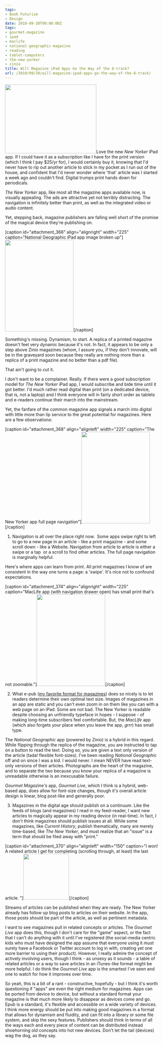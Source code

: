 ```yaml
---
tags:
- Book Futurism
- Design
date: 2010-09-30T00:00:00Z
tags:
- gourmet-magazine
- ipad
- maclife
- national-geographic-magazine
- reading
- tablet-computers
- the-new-yorker
- zinio
title: Will Magazine iPad Apps Go the Way of the 8-track?
url: /2010/09/30/will-magazine-ipad-apps-go-the-way-of-the-8-track/
---
```


<a href="http://ageofsand.com/assets/img/uploads/2010/09/IMG_0009.jpg"><img class="alignleft size-medium wp-image-364" src="http://ageofsand.com/assets/img/uploads/2010/09/IMG_0009-300x225.jpg" alt="" width="300" height="225" /></a>Love the new <em>New Yorker</em> iPad app. If I could have it as a subscription like I have for the print version (which I think I pay $25/yr for), I would certainly buy it, knowing that I'd never have to rip out another article to stick in my pocket as I run out of the house, and confident that I'd never wonder where 'that' article was I started a week ago and couldn't find. Digital trumps print hands down for periodicals.

<em>The New Yorker</em> app, like most all the magazine apps available now, is visually appealing. The ads are attractive yet not terribly distracting. The navigation is infinitely better than print, as well as the integrated video or audio content.

Yet, stepping back, magazine publishers are falling well short of the promise of the magical device they're publishing on.

[caption id="attachment_366" align="alignright" width="225" caption="National Geographic iPad app image broken up"]<a href="http://ageofsand.com/assets/img/uploads/2010/09/IMG_0007.jpg"><img class="size-medium wp-image-366" src="http://ageofsand.com/assets/img/uploads/2010/09/IMG_0007-225x300.jpg" alt="" width="225" height="300" /></a>[/caption]

Something's missing. Dynamism, to start. A replica of a printed magazine doesn't feel very dynamic because it's not. In fact, it appears to be only a step above Zinio magazines (whom, I assure you, if they don't innovate, will be in the graveyard soon because they really are nothing more than a replica of a print magazine and no better than a pdf file).

That ain't going to cut it.

I don't want to be a complainer. Really. If there were a good subscription model for <em>The New Yorker</em> iPad app, I would subscribe and bide time until it got better. I'd much rather read digital than print (on a dedicated device, that is, not a laptop) and I think everyone will in fairly short order as tablets and e-readers continue their march into the mainstream.

Yet, the fanfare of the common magazine app signals a march into digital with little more than lip service to the great potential for magazines. Here are a few observations:

[caption id="attachment_368" align="alignleft" width="225" caption="The New Yorker app full page navigation"]<a href="http://ageofsand.com/assets/img/uploads/2010/09/IMG_0004.jpg"><img class="size-medium wp-image-368" src="http://ageofsand.com/assets/img/uploads/2010/09/IMG_0004-225x300.jpg" alt="" width="225" height="300" /></a>[/caption]

1) Navigation is all over the place right now.  Some apps swipe right to left to go to a new page in an article - like a print magazine - and some scroll down - like a Website. Navigation from article to article is either a swipe or a tap  or a scroll to find other articles. The full page navigation is marginally helpful.

Here's where apps can learn from print. All print magazines I know of are consistent in the way one turns a page: a 'swipe'. It's nice not to confound expectations.

[caption id="attachment_374" align="alignright" width="225" caption="MacLife app (with navigation drawer open) has small print that&#039;s not zoomable."]<a href="http://ageofsand.com/assets/img/uploads/2010/09/IMG_0008.jpg"><img class="size-medium wp-image-374" src="http://ageofsand.com/assets/img/uploads/2010/09/IMG_0008-225x300.jpg" alt="" width="225" height="300" /></a>[/caption]

2) What e-pub (<a href="http://ageofsand.com/2010/06/vqr-is-the-smartest-magazine-on-the-planet-and-has-embraced-the-future-of-magazines/">my favorite format for magazines</a>) does so nicely is to let readers determine their own optimal text size. Images of magazines in an app are static and you can't even zoom in on them like you can with a web page on an iPad. Some are not bad. The New Yorker is readable despite choosing an unfriendly typeface in hopes - I suppose - of making long-time subscribers feel comfortable. But, the <em>MacLife</em> app (which also forgets your place when you leave the app, <em>grrr</em>) has small type.

The <em>National Geographic</em> app (powered by Zinio) is a hybrid in this regard. While flipping through the replica of the magazine, you are instructed to tap on a button to read the text. Doing so, you are given a text only version of the article (tada! flexible font-sizes). I've been reading <em>National Geographic</em> off and on since I was a kid. I would never. I mean NEVER have read text-only versions of their articles. Photographs are the heart of the magazine, and to separate the two because you know your replica of a magazine is unreadable otherwise is an inexcusable failure.

<em>Gourmet Magazine's</em> app, <em>Gourmet Live</em>, which I think is a hybrid, web-based app, does allow for font-size changes, though it's overall article design is linear, blog post-like and generally poor.

3) Magazines in the digital age should publish on a continuum. Like the feeds of blogs (and magazines) I read in my feed-reader, I want new articles to magically appear in my reading device (in real-time). In fact, I don't think magazines should publish issues at all. While some magazines, like <em>Current History</em>, publish thematically, many are merely time-based, like <em>The New Yorker</em>, and must realize that an "issue" is a term that should be filed away with "print."

[caption id="attachment_370" align="alignleft" width="150" caption="I won! A related article I get for completing (scrolling through, at least) the last article. "]<a href="http://ageofsand.com/assets/img/uploads/2010/09/IMG_0005.jpg"><img class="size-thumbnail wp-image-370" src="http://ageofsand.com/assets/img/uploads/2010/09/IMG_0005-150x150.jpg" alt="" width="150" height="150" /></a>[/caption]

Streams of articles can be published when they are ready. The New Yorker already has follow up blog posts to articles on their website. In the app, those posts should be part of the article, as well as pertinent metadata.

I want to see magazines pull in related concepts or articles. The <em>Gourmet Live</em> app does this, though I don't care for the "game" aspect, or the fact that I can't do anything with it until I've registered (the social-media centric kids who must have designed the app assume that everyone using it <em>must</em> surely have a Facebook or Twitter account to log in with, creating yet one more barrier to using their product). However, I really admire the concept of actively involving users, though I think - as unsexy as it sounds - a table of related articles or a way to save articles in an iTunes-like format might be more helpful. I do think the <em>Gourmet Live</em> app is the smartest I've seen and one to watch for how it improves over time.

So yeah, this is a bit of a rant - constructive, hopefully - but I think it's worth questioning if "apps" are even the right medium for magazines. Apps can be ported from device to device, but without a standard format your magazine is that much more likely to disappear as devices come and go. Epub is a standard, it's flexible and accessible on a wide variety of devices. I think more energy should be put into making good magazines in a format that allows for dynamism and fluidity, and can fit into a library or some file system, and skip the sexy features. Publishers should think in terms of all the ways each and every piece of content can be distributed instead shoehorning old concepts into hot new devices. Don't let the tail (devices) wag the dog, as they say.
